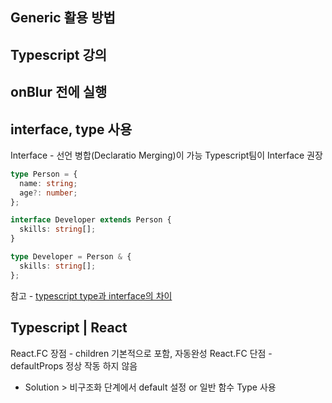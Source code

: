 ## Generic 활용 방법

## Typescript 강의

## onBlur 전에 실행

## interface, type 사용

Interface - 선언 병합(Declaratio Merging)이 가능
Typescript팀이 Interface 권장

```ts
type Person = {
  name: string;
  age?: number;
};

interface Developer extends Person {
  skills: string[];
}

type Developer = Person & {
  skills: string[];
};
```

참고 - [typescript type과 interface의 차이](https://bny9164.tistory.com/m/48)

## Typescript | React

React.FC 장점 - children 기본적으로 포함, 자동완성
React.FC 단점 - defaultProps 정상 작동 하지 않음

- Solution > 비구조화 단계에서 default 설정 or 일반 함수 Type 사용
